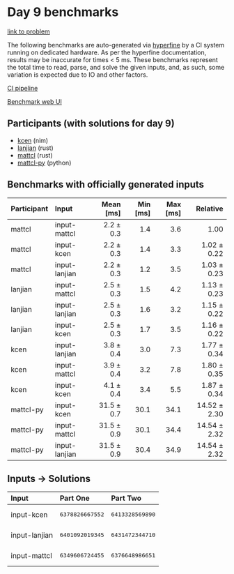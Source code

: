 # Day 9 benchmarks

[link to problem](https://adventofcode.com/2024/day/9)

The following benchmarks are auto-generated via
[hyperfine](https://github.com/sharkdp/hyperfine) by a CI system running on
dedicated hardware. As per the hyperfine documentation, results may be
inaccurate for times < 5 ms. These benchmarks represent the total time to read,
parse, and solve the given inputs, and, as such, some variation is expected due
to IO and other factors.

[CI pipeline](http://ci.papercode.net:8080/teams/main/pipelines/aoc2024)

[Benchmark web UI](https://aoc.ancalagon.black)


## Participants (with solutions for day 9)

- [kcen](https://github.com/kcen/aoc2024) (nim)
- [lanjian](https://github.com/lanjian/aoc-2024) (rust)
- [mattcl](https://github.com/mattcl/aoc2024) (rust)
- [mattcl-py](https://github.com/mattcl/aoc2024-py) (python)


## Benchmarks with officially generated inputs

| Participant | Input | Mean [ms] | Min [ms] | Max [ms] | Relative |
|:---|:---|---:|---:|---:|---:|
| mattcl | input-mattcl | 2.2 ± 0.3 | 1.4 | 3.6 | 1.00 |
| mattcl | input-kcen | 2.2 ± 0.3 | 1.4 | 3.3 | 1.02 ± 0.22 |
| mattcl | input-lanjian | 2.2 ± 0.3 | 1.2 | 3.5 | 1.03 ± 0.23 |
| lanjian | input-mattcl | 2.5 ± 0.3 | 1.5 | 4.2 | 1.13 ± 0.23 |
| lanjian | input-lanjian | 2.5 ± 0.3 | 1.6 | 3.2 | 1.15 ± 0.22 |
| lanjian | input-kcen | 2.5 ± 0.3 | 1.7 | 3.5 | 1.16 ± 0.22 |
| kcen | input-lanjian | 3.8 ± 0.4 | 3.0 | 7.3 | 1.77 ± 0.34 |
| kcen | input-mattcl | 3.9 ± 0.4 | 3.2 | 7.8 | 1.80 ± 0.35 |
| kcen | input-kcen | 4.1 ± 0.4 | 3.4 | 5.5 | 1.87 ± 0.34 |
| mattcl-py | input-kcen | 31.5 ± 0.7 | 30.1 | 34.1 | 14.52 ± 2.30 |
| mattcl-py | input-mattcl | 31.5 ± 0.9 | 30.1 | 34.4 | 14.54 ± 2.32 |
| mattcl-py | input-lanjian | 31.5 ± 0.9 | 30.4 | 34.9 | 14.54 ± 2.32 |


## Inputs -> Solutions

| Input | Part One | Part Two |
|:---|:---|:---|
|input-kcen|<pre>6378826667552</pre>|<pre>6413328569890</pre>|
|input-lanjian|<pre>6401092019345</pre>|<pre>6431472344710</pre>|
|input-mattcl|<pre>6349606724455</pre>|<pre>6376648986651</pre>|